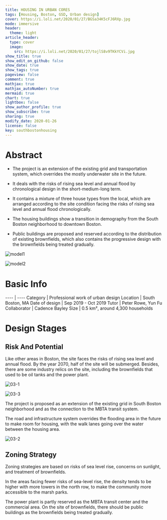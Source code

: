 ```yaml
---
title: HOUSING IN URBAN CORES
tags: [Housing, Boston, GSD, Urban design]
cover: https://i.loli.net/2020/01/27/BGSa34K5cFJ6RXp.jpg
mode: immersive
header:
  theme: light
article_header:
  type: cover
  image:
    src: https://i.loli.net/2020/01/27/tojlS8v9TKkYCVi.jpg
show_title: true
show_edit_on_github: false
show_date: true
show_tags: true
pageview: false
comment: true
mathjax: true
mathjax_autoNumber: true
mermaid: true
chart: true
lightbox: false
show_author_profile: true
show_subscribe: true
sharing: true
modify_date: 2020-01-26
license: false
key: southbostonhousing
---
```


# Abstract

* The project is an extension of the existing grid and transportation system, which overrides the mostly underwater site in the future.* It deals with the risks of rising sea level and annual flood by chronological design in the short-medium-long term.* It contains a mixture of three house types from the local, which are arranged according to the site condition facing the risks of rising sea level and annual flood chronologically.* The housing buildings show a transition in demography from the South Boston neighborhood to downtown Boston.* Public buildings are proposed and reserved according to the distribution of existing brownfields, which also contains the progressive design with the brownfields being treated gradually.

<!--more-->

![model1](https://i.loli.net/2020/01/27/pmjAJcLBrPnqt94.jpg)

![model2](https://i.loli.net/2020/01/27/9sr5hVZQjnIRKTf.jpg)

# Basic Info

---- | ----
Category | Professional work of urban design
Location | South Boston, MA
Date of design | Sep 2019 - Oct 2019
Tutor | Peter Rowe, Yun Fu
Collaborator | Cadence Bayley
Size | 0.5 km², around 4,300 households

# Design Stages

## Risk And Potential

Like other areas in Boston, the site faces the risks of rising sea level and annual flood. By the year 2070, half of the site will be submerged. Besides, there are some industry relics on the site, including the brownfields that used to be oil tanks and the power plant.![03-1](https://i.loli.net/2020/01/27/6aA5L7vK92T1dxr.jpg)

![03-3](https://i.loli.net/2020/01/27/rwR1FPqUYKlzAfH.jpg)The project is proposed as an extension of the existing grid in South Boston neighborhood and as the connection to the MBTA transit system.
The road and infrastructure system overrides the flooding area in the future to make room for housing, with the walk lanes going over the water between the housing area.

![03-2](https://i.loli.net/2020/01/27/GsFhQIWidgEPXDO.jpg)

## Zoning Strategy

Zoning strategies are based on risks of sea level rise, concerns on sunlight, and treatment of brownfields.In the areas facing fewer risks of sea-level rise, the density tends to be higher with more towers in the north row, to make the community more accessible to the marsh parks.The power plant is partly reserved as the MBTA transit center and the commercial area. On the site of brownfields, there should be public buildings as the brownfields being treated gradually.

